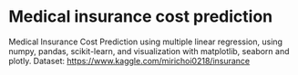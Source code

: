 # Medical insurance cost prediction
Medical Insurance Cost Prediction using multiple linear regression, using numpy, pandas, scikit-learn, and visualization with matplotlib, seaborn and plotly.
Dataset: https://www.kaggle.com/mirichoi0218/insurance
